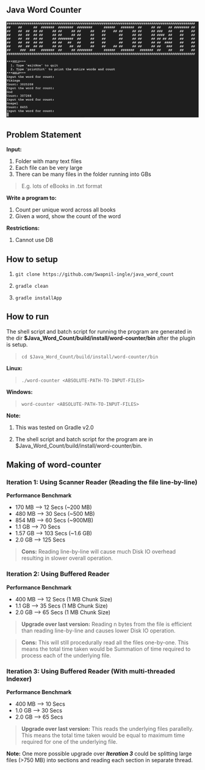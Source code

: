 ## Java Word Counter
![alt text](https://raw.githubusercontent.com/Swapnil-ingle/java_word_count/master/docs/img/word_count_startup.png "Example word-counter")

## Problem Statement
**Input:**
1. Folder with many text files
2. Each file can be very large
3. There can be many files in the folder running into GBs
> E.g. lots of eBooks in .txt format

**Write a program to:**
1. Count per unique word across all books
2. Given a word, show the count of the word

**Restrictions:**
1. Cannot use DB

## How to setup

1. `git clone https://github.com/Swapnil-ingle/java_word_count`

2. `gradle clean`

3. `gradle installApp`

## How to run

The shell script and batch script for running the program are generated in the dir **$Java_Word_Count/build/install/word-counter/bin** after the plugin is setup.

> `cd $Java_Word_Count/build/install/word-counter/bin`

**Linux:**
> `./word-counter <ABSOLUTE-PATH-TO-INPUT-FILES>`

**Windows:**
> `word-counter <ABSOLUTE-PATH-TO-INPUT-FILES>`

**Note:**

1. This was tested on Gradle v2.0

2. The shell script and batch script for the program are in $Java_Word_Count/build/install/word-counter/bin.

## Making of word-counter

### Iteration 1: Using Scanner Reader (Reading the file line-by-line)

**Performance Benchmark**
* 170 MB --> 12 Secs (~200 MB)
* 480 MB --> 30 Secs (~500 MB)
* 854 MB --> 60 Secs (~900MB)
* 1.1 GB --> 70 Secs
* 1.57 GB --> 103 Secs (~1.6 GB)
* 2.0 GB --> 125 Secs

> **Cons:** Reading line-by-line will cause much Disk IO overhead resulting in slower overall operation.

### Iteration 2: Using Buffered Reader

**Performance Benchmark**
* 400 MB --> 12 Secs (1 MB Chunk Size)
* 1.1 GB --> 35 Secs (1 MB Chunk Size)
* 2.0 GB --> 65 Secs (1 MB Chunk Size)

> **Upgrade over last version:** Reading n bytes from the file is efficient than reading line-by-line and causes lower Disk IO operation.

> **Cons:** This will still procedurally read all the files one-by-one. This means the total time taken would be Summation of time required to process each of the underlying file.

### Iteration 3: Using Buffered Reader (With multi-threaded Indexer)

**Performance Benchmark**
* 400 MB --> 10 Secs
* 1.0 GB --> 30 Secs
* 2.0 GB --> 65 Secs

> **Upgrade over last version:** This reads the underlying files parallelly. This means the total time taken would be equal to maximum time required for one of the underlying file.

**Note:** One more possible upgrade over **_Iteration 3_** could be splitting large files (>750 MB) into sections and reading each section in separate thread.
